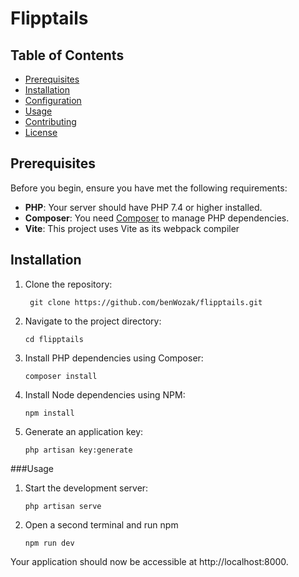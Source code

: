 # Flipptails

## Table of Contents

- [Prerequisites](#prerequisites)
- [Installation](#installation)
- [Configuration](#configuration)
- [Usage](#usage)
- [Contributing](#contributing)
- [License](#license)

## Prerequisites

Before you begin, ensure you have met the following requirements:

- **PHP**: Your server should have PHP 7.4 or higher installed.
- **Composer**: You need [Composer](https://getcomposer.org/) to manage PHP dependencies.
- **Vite**: This project uses Vite as its webpack compiler

## Installation

1. Clone the repository:

   ```shell
    git clone https://github.com/benWozak/flipptails.git
    ```

2. Navigate to the project directory:

    ```shell
    cd flipptails
    ```

3. Install PHP dependencies using Composer:
    ```shell
    composer install
    ```

4. Install Node dependencies using NPM:
    ```shell
    npm install
    ```

6. Generate an application key:

    ```shell
    php artisan key:generate
    ```

###Usage

1. Start the development server:

    ```shell
    php artisan serve
    ```

2. Open a second terminal and run npm
    ```shell
    npm run dev
    ```

Your application should now be accessible at http://localhost:8000.
